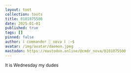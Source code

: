 ```yaml
---
layout: toot
collection: toots
title: 0101075500
date: 2025-01-01
published: true
tags: []
pinned: false
author: ⸸ commander ░ nova ⸸ :~$
avatar: /img/avatar/daemon.jpeg
mastodon: https://mastodon.online/@cmdr_nova/0101075500
---
```


It is Wednesday my dudes
